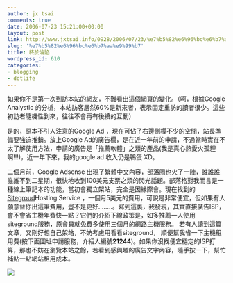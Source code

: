 ```yaml
---
author: jx tsai
comments: true
date: 2006-07-23 15:21:00+00:00
layout: post
link: http://www.jxtsai.info/0928/2006/07/23/%e7%b5%82%e6%96%bc%e6%b7%aa%e9%99%b7/
slug: '%e7%b5%82%e6%96%bc%e6%b7%aa%e9%99%b7'
title: 終於淪陷
wordpress_id: 610
categories:
- blogging
- dotlife
---
```


如果你不是第一次到訪本站的網友，不難看出這個網頁的變化。（呵，根據Google Analystic 的分析，本站訪客居然60%是新來者，表示固定重訪的讀者很少。這些初訪者隨機性到來，往往不會再有後續的互動）

  


是的，原本不引人注意的Google Ad ，現在可佔了右邊側欄不少的空間，站長準備要強迫推銷。放上Google Ad的廣告欄，是在近一年前的申請，不過當時實在不太了解使用方法，申請的廣告是「推薦軟體」之類的產品(我是真心熱愛火孤貍啊!!!)，近一年下來，我的google ad 收入仍是鴨蛋 XD。

  


二個月前，Google Adsense 出現了繁體中文內容，部落圈也火了一陣，誰誰誰誰誰不到二星期，很快地收到100美元支票之類的閃光話題。部落格對我而言是一種線上筆記本的功能，當初會獨立架站，完全是因緣際會。現在找到的 [Sitegroud](http://www.siteground.com/)Hosting Service ，一個月5美元的費用，可說是非常便宜，但如果有人願意替你出這筆費用，豈不是更好........。寫到這裏，我發現，其實直接廣告ISP，會不會省主機年費快一點？它們的介紹下線政策是，如多推薦一人使用siteground服務，原會員就免費多使用三個月的網路主機服務。 若有人讀到這篇文章，又剛好想自己架站，不妨考慮用看看siteground， 順便幫我省一下主機租用費(按下面圖址申請服務，介紹人編號**21244**)。如果你沒找便宜穩定的ISP打算，那也不妨在瀏覽本站之餘，若看到感興趣的廣告文字內容，隨手按一下，幫忙補貼一點網站租用成本。

  


[![](http://a5288.blogspot.com/)](http://www.siteground.com/atrack.php?referrerid=21244)
